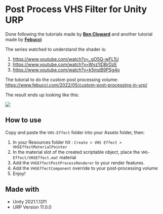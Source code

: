 # Post Process VHS Filter for Unity URP
Done following the tutorials made by **[Ben Cloward](https://www.youtube.com/@BenCloward)** and another tutorial made by **[Febucci](https://www.febucci.com/)**

The series watched to understand the shader is:
1. https://www.youtube.com/watch?v=_gO5Q-wFL1U
2. https://www.youtube.com/watch?v=Wyz1lDBrDzE
3. https://www.youtube.com/watch?v=k5mzB9PSg4o

The tutorial to do the custom post processing volume: https://www.febucci.com/2022/05/custom-post-processing-in-urp/

The result ends up looking like this:

<img src="preview.gif"/>

## How to use
Copy and paste the `VHS-Effect` folder into your Assets folder, then:

1. In your Resources folder hit : `Create > VHS Effect > VHSEffectMaterialPointer`
2. In the material slot of the created scriptable object, place the `VHS-Effect/VHSEffect.mat` material
3. Add the `VHSEffectPostProcessRenderer` to your render features.
4. Add the `VHSEffectComponent` override to your post-processing volume
5. Enjoy!

## Made with
* Unity 2021.1.12f1
* URP Version 11.0.0 



